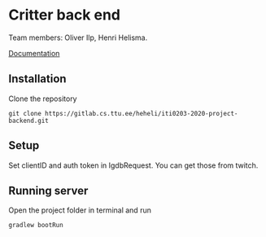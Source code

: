 # Critter back end

Team members: Oliver Ilp, Henri Helisma.

[Documentation](https://oliverilp.gitlab.io/iti0203-2020-project-wiki/) 

## Installation

Clone the repository

`git clone https://gitlab.cs.ttu.ee/heheli/iti0203-2020-project-backend.git`

## Setup
Set clientID and auth token in IgdbRequest. You can get those from twitch.

## Running server

Open the project folder in terminal and run

`gradlew bootRun`
